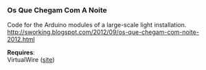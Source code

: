 ### Os Que Chegam Com A Noite
Code for the Arduino modules of a large-scale light installation.  
http://sworking.blogspot.com/2012/09/os-que-chegam-com-noite-2012.html  
  
**Requires**:  
VirtualWire ([site](https://www.pjrc.com/teensy/td_libs_VirtualWire.html))
